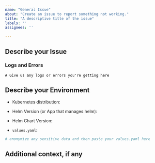 ```yaml
---
name: "General Issue"
about: "Create an issue to report something not working."
title: "A descriptive title of the issue"
labels: ''
assignees: ''

---
```


## Describe your Issue
<!-- A clear and concise description of what the issue or bug is. Remember to be kind as we want to help :) -->

### Logs and Errors
```
# Give us any logs or errors you're getting here
```
<!-- Let us know where you got the log, e.g. coturn container or one of the init containers -->
<!-- You can get the pod logs with: `kubectl logs` (remove any sensitive data ahead of time!) -->

## Describe your Environment

- Kubernetes distribution: <!-- examples: k3s, k0s, eks, gke -->

- Helm Version (or App that manages helm): <!-- example: Using helm version 3.11, or include data about what is running helm, e.g. ArgoCD version 2.5.8 -->

- Helm Chart Version: <!-- example: 3.4.3 -->

- `values.yaml`:

```yaml
# anonymize any sensitive data and then paste your values.yaml here
```

## Additional context, if any
<!-- Also note any additional relevant info about your environment. -->
<!-- example: If your issue is related to persistent volumes, let us know you're using NFS or EFS, for instance. Would be good to know what kind of database you're using as well :) -->
